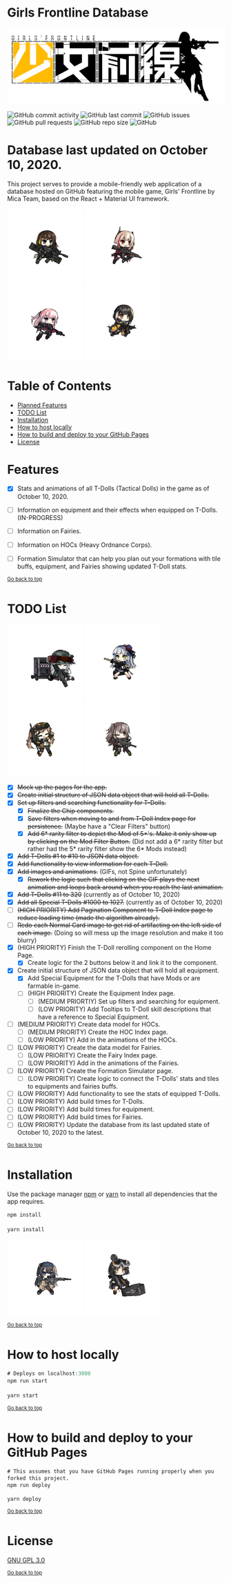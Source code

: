 # Girls Frontline Database

![Girls' Frontline](/src/images/logo.png)

![GitHub commit activity](https://img.shields.io/github/commit-activity/m/steve1316/gfl-database?logo=GitHub) ![GitHub last commit](https://img.shields.io/github/last-commit/steve1316/gfl-database?logo=GitHub) ![GitHub issues](https://img.shields.io/github/issues/steve1316/gfl-database?logo=GitHub) ![GitHub pull requests](https://img.shields.io/github/issues-pr/steve1316/gfl-database?logo=GitHub) ![GitHub repo size](https://img.shields.io/github/repo-size/steve1316/gfl-database?logo=GitHub) ![GitHub](https://img.shields.io/github/license/steve1316/gfl-database?logo=GitHub)

# Database last updated on October 10, 2020.

This project serves to provide a mobile-friendly web application of a database hosted on GitHub featuring the mobile game, Girls' Frontline by Mica Team, based on the React + Material UI framework.

<img src="https://raw.githubusercontent.com/steve1316/gfl-database/master/src/images/tdolls/55/animations/55_mod_move.gif" width=175 height=175 alt="M4A1 Mod"> <img src="https://raw.githubusercontent.com/steve1316/gfl-database/master/src/images/tdolls/56/animations/56_mod_move.gif" width=175 height=175 alt="M4 SOPMOD II Mod"> <img src="https://raw.githubusercontent.com/steve1316/gfl-database/master/src/images/tdolls/57/animations/57_mod_move.gif" width=175 height=175 alt="ST AR-15 Mod"> <img src="https://raw.githubusercontent.com/steve1316/gfl-database/master/src/images/tdolls/143/animations/143_mod_move.gif" width=175 height=175 alt="RO635 Mod">

# Table of Contents

- [Planned Features](<#features>)
- [TODO List](<#todo-list>)
- [Installation](#installation)
- [How to host locally](#how-to-host-locally)
- [How to build and deploy to your GitHub Pages](#how-to-build-and-deploy-to-your-github-pages)
- [License](#license)

# Features

- [x] Stats and animations of all T-Dolls (Tactical Dolls) in the game as of October 10, 2020.

- [ ] Information on equipment and their effects when equipped on T-Dolls. (IN-PROGRESS)

- [ ] Information on Fairies.

- [ ] Information on HOCs (Heavy Ordnance Corps).

- [ ] Formation Simulator that can help you plan out your formations with tile buffs, equipment, and Fairies showing updated T-Doll stats.

<sup><a href="#girls-frontline-database">Go back to top</a></sup>

# TODO List

<img src="https://raw.githubusercontent.com/steve1316/gfl-database/master/src/images/tdolls/122/animations/122_mod_victoryloop.gif" width=175 height=175 alt="G11 Mod"> <img src="https://raw.githubusercontent.com/steve1316/gfl-database/master/src/images/tdolls/65/animations/65_mod_wait.gif" style="transform: scaleX(-1)" width=175 height=175 alt="416 Mod"> <img src="https://raw.githubusercontent.com/steve1316/gfl-database/master/src/images/tdolls/101/animations/101_mod_victoryloop.gif" width=175 height=175 alt="UMP9 Mod"> <img src="https://raw.githubusercontent.com/steve1316/gfl-database/master/src/images/tdolls/103/animations/103_mod_victoryloop.gif" width=175 height=175 alt="UMP45 Mod">

- [x] ~~Mock up the pages for the app.~~
- [x] ~~Create initial structure of JSON data object that will hold all T-Dolls.~~
- [x] ~~Set up filters and searching functionality for T-Dolls.~~
  - [x] ~~Finalize the Chip components.~~
  - [x] ~~Save filters when moving to and from T-Doll Index page for persistence.~~ (Maybe have a "Clear Filters" button)
  - [x] ~~Add 6* rarity filter to depict the Mod of 5*'s. Make it only show up by clicking on the Mod Filter Button.~~ (Did not add a 6* rarity filter but rather had the 5* rarity filter show the 6\* Mods instead)
- [x] ~~Add T-Dolls #1 to #10 to JSON data object.~~
- [x] ~~Add functionality to view information for each T-Doll.~~
- [x] ~~Add images and animations.~~ (GIFs, not Spine unfortunately)
  - [x] ~~Rework the logic such that clicking on the GIF plays the next animation and loops back around when you reach the last animation.~~
- [x] ~~Add T-Dolls #11 to 320~~ (currently as of October 10, 2020)
- [x] ~~Add all Special T-Dolls #1000 to 1027.~~ (currently as of October 10, 2020)
- [ ] ~~(HIGH PRIORITY) Add Pagination Component to T-Doll Index page to reduce loading time (made the algorithm already).~~
- [ ] ~~Redo each Normal Card image to get rid of artifacting on the left side of each image.~~ (Doing so will mess up the image resolution and make it too blurry)
- [x] (HIGH PRIORITY) Finish the T-Doll rerolling component on the Home Page.
  - [x] Create logic for the 2 buttons below it and link it to the component.
- [x] Create initial structure of JSON data object that will hold all equipment.
  - [x] Add Special Equipment for the T-Dolls that have Mods or are farmable in-game.
  - [ ] (HIGH PRIORITY) Create the Equipment Index page.
    - [ ] (MEDIUM PRIORTIY) Set up filters and searching for equipment.
    - [ ] (LOW PRIORITY) Add Tooltips to T-Doll skill descriptions that have a reference to Special Equipment.
- [ ] (MEDIUM PRIORITY) Create data model for HOCs.
  - [ ] (MEDIUM PRIORITY) Create the HOC Index page.
  - [ ] (LOW PRIORITY) Add in the animations of the HOCs.
- [ ] (LOW PRIORITY) Create the data model for Fairies.
  - [ ] (LOW PRIORITY) Create the Fairy Index page.
  - [ ] (LOW PRIORITY) Add in the animations of the Fairies.
- [ ] (LOW PRIORITY) Create the Formation Simulator page.
  - [ ] (LOW PRIORITY) Create logic to connect the T-Dolls' stats and tiles to equipments and fairies buffs.
- [ ] (LOW PRIORITY) Add functionality to see the stats of equipped T-Dolls.
- [ ] (LOW PRIORITY) Add build times for T-Dolls.
- [ ] (LOW PRIORITY) Add build times for equipment.
- [ ] (LOW PRIORITY) Add build times for Fairies.
- [ ] (LOW PRIORITY) Update the database from its last updated state of October 10, 2020 to the latest.

<sup><a href="#girls-frontline-database">Go back to top</a></sup>

# Installation

Use the package manager [npm](https://www.npmjs.com/get-npm) or [yarn](https://yarnpkg.com/getting-started/install) to install all dependencies that the app requires.

```javascript
npm install

yarn install
```

<img src="https://raw.githubusercontent.com/steve1316/gfl-database/master/src/images/tdolls/124/animations/124_mod_victory.gif" width=175 height=175 alt="Super SASS Mod"> <img src="https://raw.githubusercontent.com/steve1316/gfl-database/master/src/images/tdolls/281/animations/281_normal_victoryloop.gif" width=175 height=175 alt="CAWS">

<sup><a href="#girls-frontline-database">Go back to top</a></sup>

# How to host locally

```javascript
# Deploys on localhost:3000
npm run start

yarn start
```

<sup><a href="#girls-frontline-database">Go back to top</a></sup>

# How to build and deploy to your GitHub Pages

```ssh
# This assumes that you have GitHub Pages running properly when you forked this project.
npm run deploy

yarn deploy
```

<sup><a href="#girls-frontline-database">Go back to top</a></sup>

# License

[GNU GPL 3.0](https://choosealicense.com/licenses/gpl-3.0/)

<sup><a href="#girls-frontline-database">Go back to top</a></sup>
